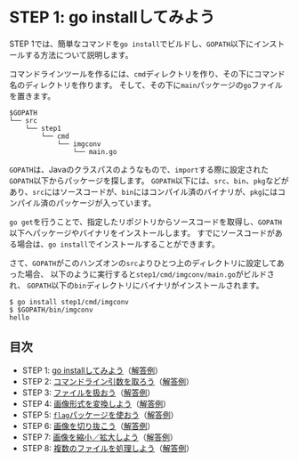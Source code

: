 # STEP 1: go installしてみよう

STEP 1では、簡単なコマンドを`go install`でビルドし、`GOPATH`以下にインストールする方法について説明します。

コマンドラインツールを作るには、`cmd`ディレクトリを作り、その下にコマンド名のディレクトリを作ります。
そして、その下に`main`パッケージの`go`ファイルを置きます。

```
$GOPATH
└── src
    └── step1
        └── cmd
            └── imgconv
                └── main.go
```

`GOPATH`は、Javaのクラスパスのようなもので、`import`する際に設定された`GOPATH`以下からパッケージを探します。
`GOPATH`以下には、`src`、`bin`、`pkg`などがあり、`src`にはソースコードが、`bin`にはコンパイル済のバイナリが、`pkg`にはコンパイル済のパッケージが入っています。

`go get`を行うことで、指定したリポジトリからソースコードを取得し、`GOPATH`以下へパッケージやバイナリをインストールします。
すでにソースコードがある場合は、`go install`でインストールすることができます。

さて、`GOPATH`がこのハンズオンの`src`よりひとつ上のディレクトリに設定してあった場合、
以下のように実行すると`step1/cmd/imgconv/main.go`がビルドされ、
`GOPATH`以下の`bin`ディレクトリにバイナリがインストールされます。

```
$ go install step1/cmd/imgconv
$ $GOPATH/bin/imgconv
hello
```

## 目次

* STEP 1: [go installしてみよう](../step1)（[解答例](../../../solution/src/step1)）
* STEP 2: [コマンドライン引数を取ろう](../step2)（[解答例](../../../solution/src/step2)）
* STEP 3: [ファイルを扱おう](../step3)（[解答例](../../../solution/src/step3)）
* STEP 4: [画像形式を変換しよう](../step4)（[解答例](../../../solution/src/step4)）
* STEP 5: [`flag`パッケージを使おう](../step5)（[解答例](../../../solution/src/step5)）
* STEP 6: [画像を切り抜こう](../step6)（[解答例](../../../solution/src/step6)）
* STEP 7: [画像を縮小／拡大しよう](../step7)（[解答例](../../../solution/src/step7)）
* STEP 8: [複数のファイルを処理しよう](../step8)（[解答例](../../../solution/src/step8)）
